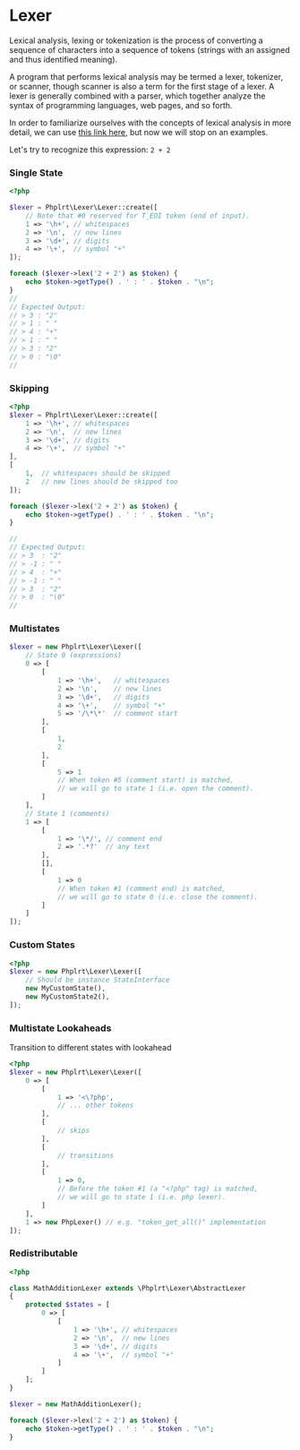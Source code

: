 # Lexer

Lexical analysis, lexing or tokenization is the process of converting a 
sequence of characters into a sequence of tokens (strings with an assigned 
and thus identified meaning).
 
A program that performs lexical analysis may be termed a lexer, 
tokenizer, or scanner, though scanner is also a term for the first stage of a 
lexer. A lexer is generally combined with a parser, which together analyze 
the syntax of programming languages, web pages, and so forth.

In order to familiarize ourselves with the concepts of lexical analysis in more 
detail, we can use [this link here](https://www.google.com/?q=lexical%20analysis), 
but now we will stop on an examples.

Let's try to recognize this expression: `2 + 2`

### Single State

```php
<?php

$lexer = Phplrt\Lexer\Lexer::create([
    // Note that #0 reserved for T_EOI token (end of input).
    1 => '\h+', // whitespaces
    2 => '\n',  // new lines
    3 => '\d+', // digits
    4 => '\+',  // symbol "+"
]);

foreach ($lexer->lex('2 + 2') as $token) {
    echo $token->getType() . ' : ' . $token . "\n";
}
//
// Expected Output:
// > 3 : "2"
// > 1 : " "
// > 4 : "+"
// > 1 : " "
// > 3 : "2"
// > 0 : "\0"
//
```

### Skipping

```php
<?php
$lexer = Phplrt\Lexer\Lexer::create([  
    1 => '\h+', // whitespaces
    2 => '\n',  // new lines
    3 => '\d+', // digits
    4 => '\+',  // symbol "+"
],
[
    1,  // whitespaces should be skipped 
    2   // new lines should be skipped too
]);

foreach ($lexer->lex('2 + 2') as $token) {
    echo $token->getType() . ' : ' . $token . "\n";
}

//
// Expected Output:
// > 3  : "2"
// > -1 : " "
// > 4  : "+"
// > -1 : " "
// > 3  : "2"
// > 0  : "\0"
//
```

### Multistates

```php
$lexer = new Phplrt\Lexer\Lexer([
    // State 0 (expressions)
    0 => [
        [
            1 => '\h+',   // whitespaces
            2 => '\n',    // new lines
            3 => '\d+',   // digits
            4 => '\+',    // symbol "+"
            5 => '/\*\*'  // comment start
        ],
        [
            1,
            2
        ],
        [
            5 => 1 
            // When token #5 (comment start) is matched, 
            // we will go to state 1 (i.e. open the comment).
        ]
    ],
    // State 1 (comments)
    1 => [
        [
            1 => '\*/', // comment end
            2 => '.*?'  // any text
        ],
        [],
        [
            1 => 0
            // When token #1 (comment end) is matched, 
            // we will go to state 0 (i.e. close the comment).
        ]
    ]
]);
```

### Custom States

```php
<?php
$lexer = new Phplrt\Lexer\Lexer([
    // Should be instance StateInterface
    new MyCustomState(),
    new MyCustomState2(),
]);
```

### Multistate Lookaheads

Transition to different states with lookahead

```php
<?php
$lexer = new Phplrt\Lexer\Lexer([
    0 => [
        [
            1 => '<\?php',
            // ... other tokens
        ],
        [
            // skips
        ],
        [
            // transitions
        ],
        [
            1 => 0,
            // Before the token #1 (a "<?php" tag) is matched, 
            // we will go to state 1 (i.e. php lexer).
        ]
    ],
    1 => new PhpLexer() // e.g. "token_get_all()" implementation
]);
```

### Redistributable

```php
<?php

class MathAdditionLexer extends \Phplrt\Lexer\AbstractLexer
{
    protected $states = [
        0 => [
            [
                1 => '\h+', // whitespaces
                2 => '\n',  // new lines
                3 => '\d+', // digits
                4 => '\+',  // symbol "+"
            ]   
        ]   
    ];
}

$lexer = new MathAdditionLexer();

foreach ($lexer->lex('2 + 2') as $token) {
    echo $token->getType() . ' : ' . $token . "\n";
}
```
